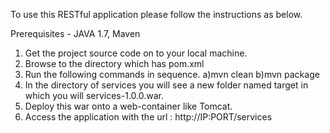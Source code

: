 To use this RESTful application please follow the instructions as below.

Prerequisites - JAVA 1.7, Maven

1. Get the project source code on to your local machine.
2. Browse to the directory which has pom.xml
3. Run the following commands in sequence.
	a)mvn clean
	b)mvn package
4. In the directory of services you will see a new folder named target in which you will services-1.0.0.war.
5. Deploy this war onto a web-container like Tomcat.
6. Access the application with the url : http://IP:PORT/services
